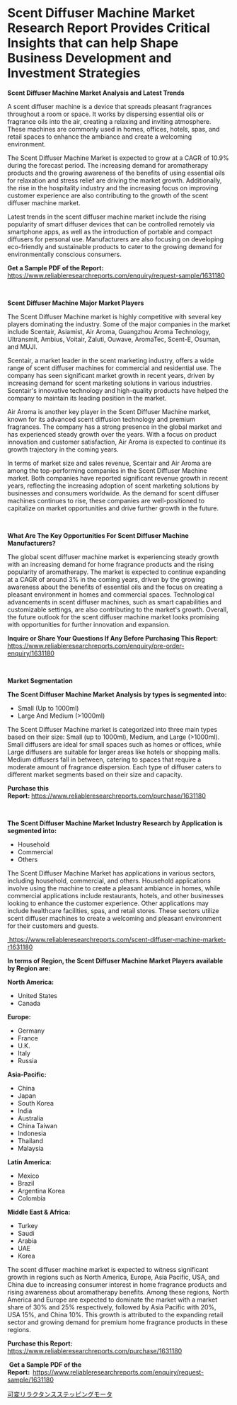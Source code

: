 <p><h1>Scent Diffuser Machine Market Research Report Provides Critical Insights that can help Shape Business Development and Investment Strategies</h1></p><p><strong>Scent Diffuser Machine Market Analysis and Latest Trends</strong></p>
<p><p>A scent diffuser machine is a device that spreads pleasant fragrances throughout a room or space. It works by dispersing essential oils or fragrance oils into the air, creating a relaxing and inviting atmosphere. These machines are commonly used in homes, offices, hotels, spas, and retail spaces to enhance the ambiance and create a welcoming environment.</p><p>The Scent Diffuser Machine Market is expected to grow at a CAGR of 10.9% during the forecast period. The increasing demand for aromatherapy products and the growing awareness of the benefits of using essential oils for relaxation and stress relief are driving the market growth. Additionally, the rise in the hospitality industry and the increasing focus on improving customer experience are also contributing to the growth of the scent diffuser machine market.</p><p>Latest trends in the scent diffuser machine market include the rising popularity of smart diffuser devices that can be controlled remotely via smartphone apps, as well as the introduction of portable and compact diffusers for personal use. Manufacturers are also focusing on developing eco-friendly and sustainable products to cater to the growing demand for environmentally conscious consumers.</p></p>
<p><strong>Get a Sample PDF of the Report:&nbsp;</strong> <a href="https://www.reliableresearchreports.com/enquiry/request-sample/1631180">https://www.reliableresearchreports.com/enquiry/request-sample/1631180</a></p>
<p>&nbsp;</p>
<p><strong>Scent Diffuser Machine Major Market Players</strong></p>
<p><p>The Scent Diffuser Machine market is highly competitive with several key players dominating the industry. Some of the major companies in the market include Scentair, Asiamist, Air Aroma, Guangzhou Aroma Technology, Ultransmit, Ambius, Voitair, Zaluti, Ouwave, AromaTec, Scent-E, Osuman, and MUJI.</p><p>Scentair, a market leader in the scent marketing industry, offers a wide range of scent diffuser machines for commercial and residential use. The company has seen significant market growth in recent years, driven by increasing demand for scent marketing solutions in various industries. Scentair's innovative technology and high-quality products have helped the company to maintain its leading position in the market.</p><p>Air Aroma is another key player in the Scent Diffuser Machine market, known for its advanced scent diffusion technology and premium fragrances. The company has a strong presence in the global market and has experienced steady growth over the years. With a focus on product innovation and customer satisfaction, Air Aroma is expected to continue its growth trajectory in the coming years.</p><p>In terms of market size and sales revenue, Scentair and Air Aroma are among the top-performing companies in the Scent Diffuser Machine market. Both companies have reported significant revenue growth in recent years, reflecting the increasing adoption of scent marketing solutions by businesses and consumers worldwide. As the demand for scent diffuser machines continues to rise, these companies are well-positioned to capitalize on market opportunities and drive further growth in the future.</p></p>
<p>&nbsp;</p>
<p><strong>What Are The Key Opportunities For Scent Diffuser Machine Manufacturers?</strong></p>
<p><p>The global scent diffuser machine market is experiencing steady growth with an increasing demand for home fragrance products and the rising popularity of aromatherapy. The market is expected to continue expanding at a CAGR of around 3% in the coming years, driven by the growing awareness about the benefits of essential oils and the focus on creating a pleasant environment in homes and commercial spaces. Technological advancements in scent diffuser machines, such as smart capabilities and customizable settings, are also contributing to the market's growth. Overall, the future outlook for the scent diffuser machine market looks promising with opportunities for further innovation and expansion.</p></p>
<p><strong>Inquire or Share Your Questions If Any Before Purchasing This Report:</strong> <a href="https://www.reliableresearchreports.com/enquiry/pre-order-enquiry/1631180">https://www.reliableresearchreports.com/enquiry/pre-order-enquiry/1631180</a></p>
<p>&nbsp;</p>
<p><strong>Market Segmentation</strong></p>
<p><strong>The Scent Diffuser Machine Market Analysis by types is segmented into:</strong></p>
<p><ul><li>Small (Up to 1000ml)</li><li>Large And Medium (>1000ml)</li></ul></p>
<p><p>The Scent Diffuser Machine market is categorized into three main types based on their size: Small (up to 1000ml), Medium, and Large (>1000ml). Small diffusers are ideal for small spaces such as homes or offices, while Large diffusers are suitable for larger areas like hotels or shopping malls. Medium diffusers fall in between, catering to spaces that require a moderate amount of fragrance dispersion. Each type of diffuser caters to different market segments based on their size and capacity.</p></p>
<p><strong>Purchase this Report:&nbsp;</strong><a href="https://www.reliableresearchreports.com/purchase/1631180">https://www.reliableresearchreports.com/purchase/1631180</a></p>
<p>&nbsp;</p>
<p><strong>The Scent Diffuser Machine Market Industry Research by Application is segmented into:</strong></p>
<p><ul><li>Household</li><li>Commercial</li><li>Others</li></ul></p>
<p><p>The Scent Diffuser Machine Market has applications in various sectors, including household, commercial, and others. Household applications involve using the machine to create a pleasant ambiance in homes, while commercial applications include restaurants, hotels, and other businesses looking to enhance the customer experience. Other applications may include healthcare facilities, spas, and retail stores. These sectors utilize scent diffuser machines to create a welcoming and pleasant environment for their customers and guests.</p></p>
<p><a href="https://www.reliableresearchreports.com/scent-diffuser-machine-market-r1631180">&nbsp;https://www.reliableresearchreports.com/scent-diffuser-machine-market-r1631180</a></p>
<p><strong>In terms of Region, the Scent Diffuser Machine Market Players available by Region are:</strong></p>
<p>
    <p> <strong> North America: </strong>
        <ul>
            <li>United States</li>
            <li>Canada</li>
        </ul>
        </p> 
    <p> <strong> Europe: </strong>
        <ul>
            <li>Germany</li>
            <li>France</li>
            <li>U.K.</li>
            <li>Italy</li>
            <li>Russia</li>
        </ul>
        </p> 
    <p> <strong> Asia-Pacific: </strong>
        <ul>
            <li>China</li>
            <li>Japan</li>
            <li>South Korea</li>
            <li>India</li>
            <li>Australia</li>
            <li>China Taiwan</li>
            <li>Indonesia</li>
            <li>Thailand</li>
            <li>Malaysia</li>
        </ul>
        </p> 
    <p> <strong> Latin America: </strong>
        <ul>
            <li>Mexico</li>
            <li>Brazil</li>
            <li>Argentina Korea</li>
            <li>Colombia</li>
        </ul>
        </p> 
    <p> <strong> Middle East & Africa: </strong>
        <ul>
            <li>Turkey</li>
            <li>Saudi</li>
            <li>Arabia</li>
            <li>UAE</li>
            <li>Korea</li>
        </ul>
    </p>
    </p>
<p><p>The scent diffuser machine market is expected to witness significant growth in regions such as North America, Europe, Asia Pacific, USA, and China due to increasing consumer interest in home fragrance products and rising awareness about aromatherapy benefits. Among these regions, North America and Europe are expected to dominate the market with a market share of 30% and 25% respectively, followed by Asia Pacific with 20%, USA 15%, and China 10%. This growth is attributed to the expanding retail sector and growing demand for premium home fragrance products in these regions.</p></p>
<p><strong>Purchase this Report: </strong><a href="https://www.reliableresearchreports.com/purchase/1631180">https://www.reliableresearchreports.com/purchase/1631180</a></p>
<p>&nbsp;<strong>Get a Sample PDF of the Report:&nbsp;&nbsp;</strong><a href="https://www.reliableresearchreports.com/enquiry/request-sample/1631180">https://www.reliableresearchreports.com/enquiry/request-sample/1631180</a></p>
<p><strong></strong></p>
<p><p><a href="https://github.com/avbqbctihcbe2/Market-Research-Report-List-1/blob/main/825178634433.md">可変リラクタンスステッピングモータ</a></p></p>